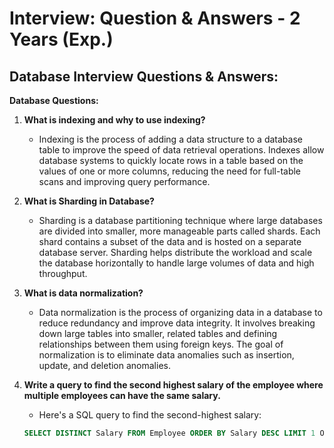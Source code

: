 # Interview: Question & Answers - 2 Years (Exp.)

## Database Interview Questions & Answers:

**Database Questions:**

1. **What is indexing and why to use indexing?**
    - Indexing is the process of adding a data structure to a database table to improve the speed of data retrieval operations. Indexes allow database systems to quickly locate rows in a table based on the values of one or more columns, reducing the need for full-table scans and improving query performance.

2. **What is Sharding in Database?**
    - Sharding is a database partitioning technique where large databases are divided into smaller, more manageable parts called shards. Each shard contains a subset of the data and is hosted on a separate database server. Sharding helps distribute the workload and scale the database horizontally to handle large volumes of data and high throughput.

3. **What is data normalization?**
    - Data normalization is the process of organizing data in a database to reduce redundancy and improve data integrity. It involves breaking down large tables into smaller, related tables and defining relationships between them using foreign keys. The goal of normalization is to eliminate data anomalies such as insertion, update, and deletion anomalies.

4. **Write a query to find the second highest salary of the employee where multiple employees can have the same salary.**
    - Here's a SQL query to find the second-highest salary:
    ```sql
    SELECT DISTINCT Salary FROM Employee ORDER BY Salary DESC LIMIT 1 OFFSET 1;
    ```
